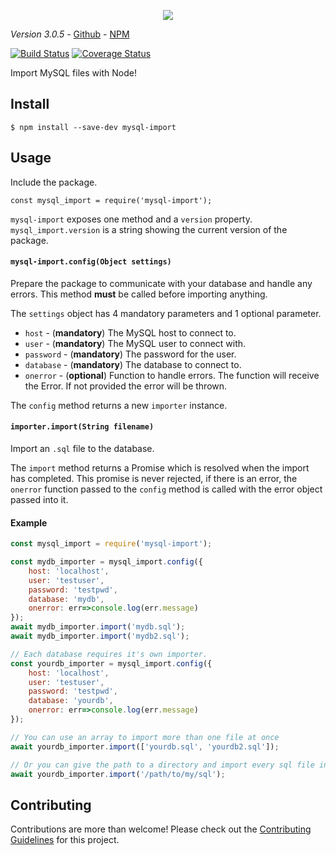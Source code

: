 




<p align="center">
	<img src='https://i.imgur.com/AOfuTLA.png'>
</p>

*Version 3.0.5* - [Github](https://github.com/Pamblam/mysql-import/) - [NPM](https://www.npmjs.com/package/mysql-import)

[![Build Status](https://api.travis-ci.org/Pamblam/mysql-import.svg?branch=master)](https://travis-ci.org/Pamblam/mysql-import/) [![Coverage Status](https://coveralls.io/repos/github/Pamblam/mysql-import/badge.svg?branch=master)](https://coveralls.io/github/Pamblam/mysql-import?branch=master)

Import MySQL files with Node!

## Install
```
$ npm install --save-dev mysql-import
```

## Usage

Include the package.

    const mysql_import = require('mysql-import');

`mysql-import` exposes one method and a `version` property. `mysql_import.version` is a string showing the current version of the package.

#### `mysql-import.config(Object settings)`

Prepare the package to communicate with your database and handle any errors. This method **must** be called before importing anything.

The `settings` object has 4 mandatory parameters and 1 optional parameter.

 - `host` - (**mandatory**) The MySQL host to connect to.
 - `user` - (**mandatory**) The MySQL user to connect with.
 - `password` - (**mandatory**) The password for the user.
 - `database` - (**mandatory**) The database to connect to.
 - `onerror` - (**optional**) Function to handle errors.  The function will receive the Error. If not provided the error will be thrown.

The `config` method returns a new `importer` instance.

#### `importer.import(String filename)`

Import an `.sql` file to the database.

The `import` method returns a Promise which is resolved when the import has completed. This promise is never rejected, if there is an error, the `onerror` function passed to the `config` method is called with the error object passed into it.

#### Example

```js
const mysql_import = require('mysql-import');

const mydb_importer = mysql_import.config({
	host: 'localhost',
	user: 'testuser',
	password: 'testpwd',
	database: 'mydb',
	onerror: err=>console.log(err.message)
});
await mydb_importer.import('mydb.sql');
await mydb_importer.import('mydb2.sql');

// Each database requires it's own importer.
const yourdb_importer = mysql_import.config({
	host: 'localhost',
	user: 'testuser',
	password: 'testpwd',
	database: 'yourdb',
	onerror: err=>console.log(err.message)
});

// You can use an array to import more than one file at once
await yourdb_importer.import(['yourdb.sql', 'yourdb2.sql']);

// Or you can give the path to a directory and import every sql file in that path
await yourdb_importer.import('/path/to/my/sql');
```

## Contributing

Contributions are more than welcome! Please check out the [Contributing Guidelines](https://github.com/Pamblam/mysql-import/blob/master/CONTRIBUTING.md) for this project. 
